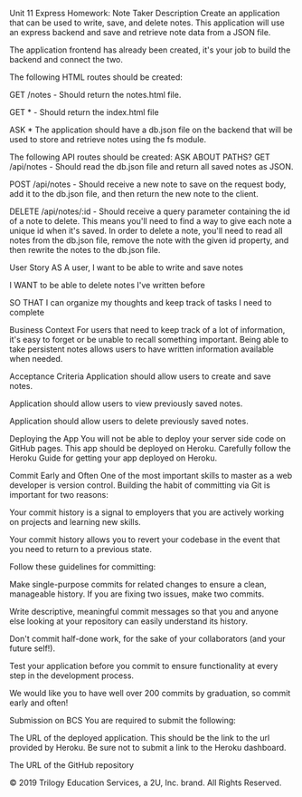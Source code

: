 Unit 11 Express Homework: Note Taker
Description
Create an application that can be used to write, save, and delete notes. This application will use an express backend and save and retrieve note data from a JSON file.

The application frontend has already been created, it's your job to build the backend and connect the two.

The following HTML routes should be created:

GET /notes - Should return the notes.html file.

GET * - Should return the index.html file

ASK * The application should have a db.json file on the backend that will be used to store and retrieve notes using the fs module.

The following API routes should be created: ASK ABOUT PATHS?
GET /api/notes - Should read the db.json file and return all saved notes as JSON.

POST /api/notes - Should receive a new note to save on the request body, add it to the db.json file, and then return the new note to the client.

DELETE /api/notes/:id - Should receive a query parameter containing the id of a note to delete. This means you'll need to find a way to give each note a unique id when it's saved. In order to delete a note, you'll need to read all notes from the db.json file, remove the note with the given id property, and then rewrite the notes to the db.json file.

User Story
AS A user, I want to be able to write and save notes

I WANT to be able to delete notes I've written before

SO THAT I can organize my thoughts and keep track of tasks I need to complete

Business Context
For users that need to keep track of a lot of information, it's easy to forget or be unable to recall something important. Being able to take persistent notes allows users to have written information available when needed.

Acceptance Criteria
Application should allow users to create and save notes.

Application should allow users to view previously saved notes.

Application should allow users to delete previously saved notes.

Deploying the App
You will not be able to deploy your server side code on GitHub pages. This app should be deployed on Heroku. Carefully follow the Heroku Guide for getting your app deployed on Heroku.

Commit Early and Often
One of the most important skills to master as a web developer is version control. Building the habit of committing via Git is important for two reasons:

Your commit history is a signal to employers that you are actively working on projects and learning new skills.

Your commit history allows you to revert your codebase in the event that you need to return to a previous state.

Follow these guidelines for committing:

Make single-purpose commits for related changes to ensure a clean, manageable history. If you are fixing two issues, make two commits.

Write descriptive, meaningful commit messages so that you and anyone else looking at your repository can easily understand its history.

Don't commit half-done work, for the sake of your collaborators (and your future self!).

Test your application before you commit to ensure functionality at every step in the development process.

We would like you to have well over 200 commits by graduation, so commit early and often!

Submission on BCS
You are required to submit the following:

The URL of the deployed application. This should be the link to the url provided by Heroku. Be sure not to submit a link to the Heroku dashboard.

The URL of the GitHub repository

© 2019 Trilogy Education Services, a 2U, Inc. brand. All Rights Reserved.
